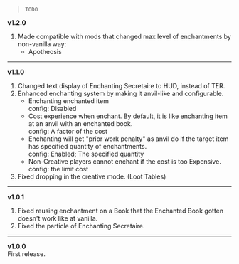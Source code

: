 > `TODO`  

**v1.2.0**  
1. Made compatible with mods that changed max level of enchantments by non-vanilla way:
    - Apotheosis  

---
**v1.1.0**
1. Changed text display of Enchanting Secretaire to HUD, instead of TER.
2. Enhanced enchanting system by making it anvil-like and configurable.
    - Enchanting enchanted item  
    config: Disabled
    - Cost experience when enchant. By default, it is like enchanting item at an anvil with an enchanted book.  
    config: A factor of the cost
    - Enchanting will get "prior work penalty" as anvil do if the target item has specified quantity of enchantments.  
    config: Enabled; The specified quantity
    - Non-Creative players cannot enchant if the cost is too Expensive.  
    config: the limit cost
3. Fixed dropping in the creative mode. (Loot Tables)
---

**v1.0.1**
1. Fixed reusing enchantment on a Book that the Enchanted Book gotten doesn't work like at vanilla.
2. Fixed the particle of Enchanting Secretaire.

---

**v1.0.0**  
First release.  